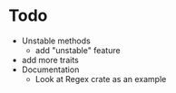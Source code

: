 # Todo

- Unstable methods
    - add "unstable" feature
- add more traits
- Documentation
    - Look at Regex crate as an example